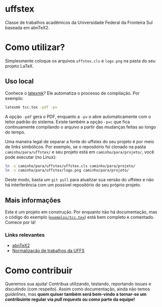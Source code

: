 # uffstex

Classe de trabalhos acadêmicos da Universidade Federal da Fronteira Sul baseada em abnTeX2.

# Como utilizar?

Simplesmente coloque os arquivos `uffstex.cls` e `logo.png` na pasta do seu projeto LaTeX.

## Uso local

Conhece o [latexmk](http://personal.psu.edu/jcc8/software/latexmk/)? Ele automatiza o processo de compilação. Por exemplo:

```sh
latexmk tcc.tex -pdf -pv
```

A opção `-pdf` gera o PDF, enquanto a `-pv` o abre automaticamente com o leitor padrão do sistema. Existe também a opção `-pvc` que fica continuamente compilando o arquivo a partir das mudanças feitas ao longo do tempo.

Uma maneira legal de separar a fonte do uffstex do seu projeto é por meio de links simbólicos. Por exemplo, se o repositório foi clonado na pasta `caminho/para/uffstex/` e seu projeto está em `caminho/para/projeto/`, você pode executar (no Linux):

```sh
ln -s caminho/para/uffstex/uffstex.cls caminho/para/projeto/
ln -s caminho/para/uffstex/logo.png caminho/para/projeto/
```

Deste modo, basta um `git pull` para atualizar sua versão do uffstex e não há interferência com um possível repositório do seu próprio projeto.


## Mais informações

Este é um projeto em construção. Por enquanto não há documentação, mas o código do exemplo ([`exemplos/tcc.tex`](exemplos/tcc.tex)) está bem completo e comentado. Comece por lá!

### Links relevantes

- [abnTeX2](https://github.com/abntex/abntex2/)
- [Normalização de trabalhos da UFFS](https://www.uffs.edu.br/campi/chapeco/biblioteca/normalizacao-de-trabalhos)

# Como contribuir

Queremos sua ajuda! Contribua utilizando, testando, reportando *issues* e discutindo (com respeito). Assim como documentação, ainda não temos *guidelines*, mas **quem quiser também será bem-vindo a tornar-se um contribuinte regular via *pull requests* ou como parte da equipe!**
